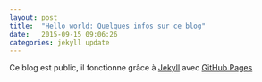 ```yaml
---
layout: post
title:  "Hello world: Quelques infos sur ce blog"
date:   2015-09-15 09:06:26
categories: jekyll update
---
```


Ce blog est public, il fonctionne grâce à [Jekyll](http://jekyllrb.com/) avec [GitHub Pages](https://help.github.com/articles/what-are-github-pages/)
